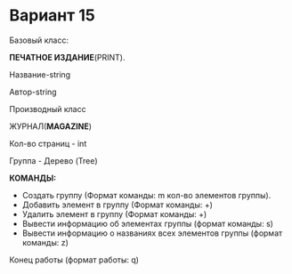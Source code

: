 # Вариант 15
Базовый класс:

**ПЕЧАТНОЕ ИЗДАНИЕ**(PRINT).

Название-string

Автор-string

Производный класс

ЖУРНАЛ(**MAGAZINE**)

Кол-во страниц - int

Группа - Дерево (Tree)

**КОМАНДЫ:**
- Создать группу (Формат команды: m кол-во элементов группы).
- Добавить элемент в группу (Формат команды: +)
- Удалить элемент в группу (Формат команды: +)
- Вывести информацию об элементах группы (формат команды: s)
- Вывести информацию о названиях всех элементов группы (формат команды: z)

Конец работы (формат работы: q)